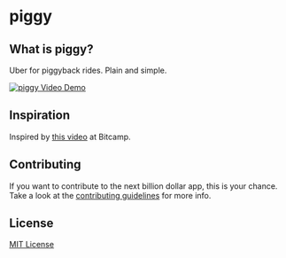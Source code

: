 piggy
=====

## What is piggy?
Uber for piggyback rides. Plain and simple.

[![piggy Video Demo](http://img.youtube.com/vi/yeN4v8v-1_o/0.jpg)](https://www.youtube.com/watch?v=yeN4v8v-1_o)


## Inspiration
Inspired by [this video](http://youtu.be/ETYHvOOx5BY?t=5s) at Bitcamp.

## Contributing
If you want to contribute to the next billion dollar app, this is your chance. Take a look at the [contributing guidelines](CONTRIBUTING.md) for more info.

## License
[MIT License](LICENSE)
